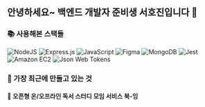 ## 안녕하세요~ 백엔드 개발자 준비생 서호진입니다 👋




### 📚 사용해본 스택들 

![NodeJS](https://img.shields.io/badge/node.js-6DA55F?style=for-the-badge&logo=node.js&logoColor=white)
![Express.js](https://img.shields.io/badge/express.js-%23404d59.svg?style=for-the-badge&logo=express&logoColor=%2361DAFB)
![JavaScript](https://img.shields.io/badge/javascript-%23323330.svg?style=for-the-badge&logo=javascript&logoColor=%23F7DF1E)
![Figma](https://img.shields.io/badge/figma-%23F24E1E.svg?style=for-the-badge&logo=figma&logoColor=white)
![MongoDB](https://img.shields.io/badge/MongoDB-%234ea94b.svg?style=for-the-badge&logo=mongodb&logoColor=white)
![Jest](https://img.shields.io/badge/-jest-%23C21325?style=for-the-badge&logo=jest&logoColor=white)
![Amazon EC2](https://img.shields.io/badge/-amazon%20ec2-232F3E?style=for-the-badge&logo=amazon%20ec2&logoColor=white)
![Json Web Tokens](https://img.shields.io/badge/-json%20web%20tokens-000000?style=for-the-badge&logo=json%20web%20tokens&logoColor=white)




### 🔭 가장 최근에 만들고 있는 것 
#### 📖 오픈형 온/오프라인 독서 스터디 모임 서비스 북-잉 

<!--
**ho-bolt/ho-bolt** is a ✨ _special_ ✨ repository because its `README.md` (this file) appears on your GitHub profile.


Here are some ideas to get you started:

- 🔭 I’m currently working on ...
- 🌱 I’m currently learning ...
- 👯 I’m looking to collaborate on ...
- 🤔 I’m looking for help with ...
- 💬 Ask me about ...
- 📫 How to reach me: ...
- 😄 Pronouns: ...
- ⚡ Fun fact: ...
-->
